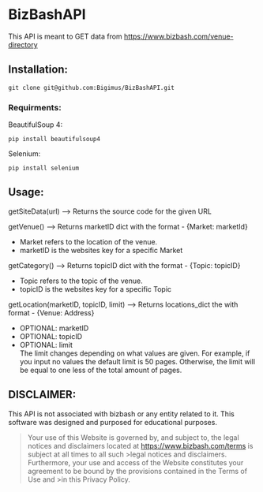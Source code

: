 # BizBashAPI
This API is meant to GET data from https://www.bizbash.com/venue-directory

## Installation:
```
git clone git@github.com:Bigimus/BizBashAPI.git
```
### Requirments:
BeautifulSoup 4: 
```
pip install beautifulsoup4
```

Selenium: 
```
pip install selenium
```

## Usage:
  getSiteData(url) --> Returns the source code for the given URL

  getVenue() --> Returns marketID dict with the format - {Market:  marketId} 
  - Market refers to the location of the venue.
  - marketID is the websites key for a specific Market
                       
  getCategory() --> Returns topicID dict with the format - {Topic: topicID}
  - Topic refers to the topic of the venue.
  - topicID is the websites key for a specific Topic
                          
  getLocation(marketID, topicID, limit) --> Returns locations_dict the with format - {Venue: Address}
  - OPTIONAL: marketID
  - OPTIONAL: topicID
  - OPTIONAL: limit  
  The limit changes depending on what values are given. 
  For example, if you input no values the default limit is 50 pages.
  Otherwise, the limit will be equal to one less of the total amount of pages.
                              

## DISCLAIMER: 
This API is not associated with bizbash or any entity related to it. This software was designed and purposed for educational purposes.

>Your use of this Website is governed by, and subject to, the legal notices and disclaimers located at https://www.bizbash.com/terms is subject at all times to all such >legal notices and disclaimers. Furthermore, your use and access of the Website constitutes your agreement to be bound by the provisions contained in the Terms of Use and >in this Privacy Policy.


